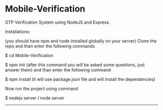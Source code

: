 # Mobile-Verification
OTP Verification System using NodeJS and Express.

Installations:

(you should have npm and node installed globally on your server)
Clone the repo and than enter the following commands

$ cd Mobile-Verification

$ npm init 
(after this command you will be asked some questions, just answer them)
and than enter the following command

$ npm install
(it will use package.json file and will install the dependencies)

Now run the project using command

$ nodejs server / node server

___________
